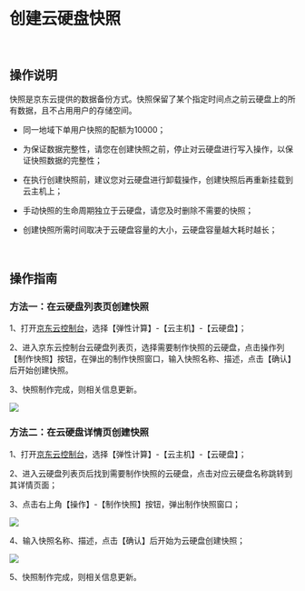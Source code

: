 # 创建云硬盘快照

<br>

##  操作说明

快照是京东云提供的数据备份方式。快照保留了某个指定时间点之前云硬盘上的所有数据，且不占用用户的存储空间。



- 同一地域下单用户快照的配额为10000；



- 为保证数据完整性，请您在创建快照之前，停止对云硬盘进行写入操作，以保证快照数据的完整性；



- 在执行创建快照前，建议您对云硬盘进行卸载操作，创建快照后再重新挂载到云主机上；



- 手动快照的生命周期独立于云硬盘，请您及时删除不需要的快照；



- 创建快照所需时间取决于云硬盘容量的大小，云硬盘容量越大耗时越长；

<br>

##  操作指南

### 方法一：在云硬盘列表页创建快照

1、打开[京东云控制台](https://console.jdcloud.com/)，选择【弹性计算】-【云主机】-【云硬盘】；

2、进入京东云控制台云硬盘列表页，选择需要制作快照的云硬盘，点击操作列【制作快照】按钮，在弹出的制作快照窗口，输入快照名称、描述，点击【确认】后开始创建快照。

3、快照制作完成，则相关信息更新。

![](https://github.com/jdcloudcom/cn/blob/edit/image/Elastic-Compute/CloudDisk/Create-CloudDisk-SnapShot/create-snapshot-001.jpg)
<br>
### 方法二：在云硬盘详情页创建快照


1、打开[京东云控制台](https://console.jdcloud.com/)，选择【弹性计算】-【云主机】-【云硬盘】；

2、进入云硬盘列表页后找到需要制作快照的云硬盘，点击对应云硬盘名称跳转到其详情页面；

3、点击右上角【操作】-【制作快照】按钮，弹出制作快照窗口；

![](https://github.com/jdcloudcom/cn/blob/edit/image/Elastic-Compute/CloudDisk/Create-CloudDisk-SnapShot/create-snapshot-002.jpg)

4、输入快照名称、描述，点击【确认】后开始为云硬盘创建快照；

![](https://github.com/jdcloudcom/cn/blob/edit/image/Elastic-Compute/CloudDisk/Create-CloudDisk-SnapShot/create-snapshot-003.jpg)

5、快照制作完成，则相关信息更新。





	

	




	
	


